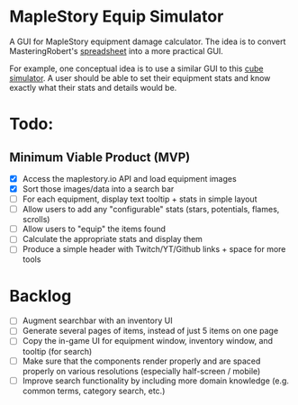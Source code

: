 # MapleStory Equip Simulator

A GUI for MapleStory equipment damage calculator. The idea is to convert MasteringRobert's [spreadsheet](https://docs.google.com/spreadsheets/d/1mVZerZgojSRKq0FsUco_n097y45EPa4w1QptWuU6mwM/edit#gid=0) into a more practical GUI.

For example, one conceptual idea is to use a similar GUI to this [cube simulator](https://stripedypaper.github.io/cube/). A user should be able to set their equipment stats and know exactly what their stats and details would be.

# Todo:

## Minimum Viable Product (MVP)

- [x] Access the maplestory.io API and load equipment images
- [x] Sort those images/data into a search bar
- [ ] For each equipment, display text tooltip + stats in simple layout
- [ ] Allow users to add any "configurable" stats (stars, potentials, flames, scrolls)
- [ ] Allow users to "equip" the items found
- [ ] Calculate the appropriate stats and display them
- [ ] Produce a simple header with Twitch/YT/Github links + space for more tools

# Backlog

- [ ] Augment searchbar with an inventory UI
- [ ] Generate several pages of items, instead of just 5 items on one page
- [ ] Copy the in-game UI for equipment window, inventory window, and tooltip (for search)
- [ ] Make sure that the components render properly and are spaced properly on various resolutions (especially half-screen / mobile)
- [ ] Improve search functionality by including more domain knowledge (e.g. common terms, category search, etc.)
